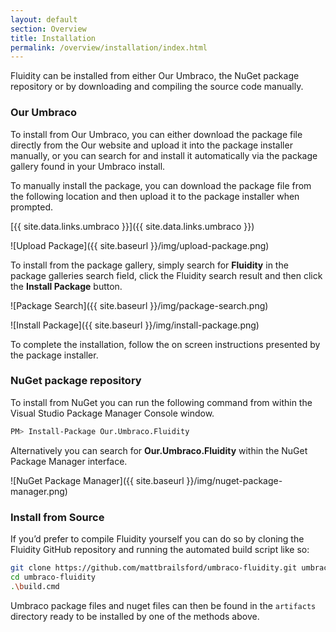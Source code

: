 ```yaml
---
layout: default
section: Overview
title: Installation
permalink: /overview/installation/index.html
---
```


Fluidity can be installed from either Our Umbraco, the NuGet package repository or by downloading and compiling the source code manually.

### Our Umbraco

To install from Our Umbraco, you can either download the package file directly from the Our website and upload it into the package installer manually, or you can search for and install it automatically via the package gallery found in your Umbraco install.

To manually install the package, you can download the package file from the following location and then upload it to the package installer when prompted.

[{{ site.data.links.umbraco }}]({{ site.data.links.umbraco }})

![Upload Package]({{ site.baseurl }}/img/upload-package.png) 

To install from the package gallery, simply search for **Fluidity** in the package galleries search field, click the Fluidity search result and then click the **Install Package** button.

![Package Search]({{ site.baseurl }}/img/package-search.png) 

![Install Package]({{ site.baseurl }}/img/install-package.png) 

To complete the installation, follow the on screen instructions presented by the package installer. 

### NuGet package repository

To install from NuGet you can run the following command from within the Visual Studio Package Manager Console window.

````bash
PM> Install-Package Our.Umbraco.Fluidity
````

Alternatively you can search for **Our.Umbraco.Fluidity** within the NuGet Package Manager interface.

![NuGet Package Manager]({{ site.baseurl }}/img/nuget-package-manager.png) 

### Install from Source

If you’d prefer to compile Fluidity yourself you can do so by cloning the Fluidity GitHub repository and running the automated build script like so:

````bash
git clone https://github.com/mattbrailsford/umbraco-fluidity.git umbraco-fluidity
cd umbraco-fluidity
.\build.cmd
````

Umbraco package files and nuget files can then be found in the `artifacts` directory ready to be installed by one of the methods above. 